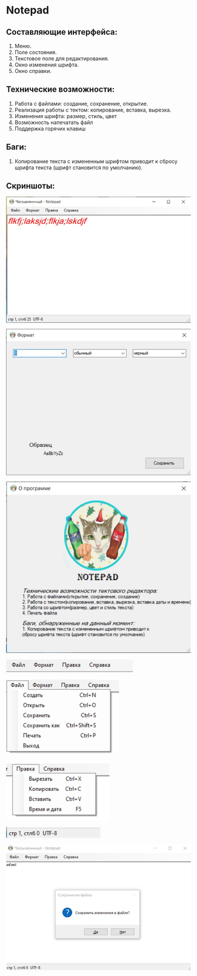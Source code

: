 # Notepad

## Составляющие интерфейса:
  1. Меню.
  2. Поле состояния.
  3. Текстовое поле для редактирования.
  4. Окно изменения шрифта.
  5. Окно справки.

## Технические возможности:
  1. Работа с файлами: создание, сохранение, открытие.
  2. Реализация работы с тектом: копирование, вставка, вырезка.
  3. Изменения шрифта: размер, стиль, цвет
  4. Возможность напечатать файл
  5. Поддержка горячих клавиш
  
## Баги:
  1. Копирование текста с измененным шрифтом приводит к сбросу шрифта текста (шрифт становится по умолчанию).
  
## Скриншоты:
  ![Example](Screenshots/Example.jpg)
  
  ![Font](Screenshots/Font.jpg)
  
  ![About](Screenshots/About.jpg)
  
  ![Menu](Screenshots/Menu.jpg)
  
  ![MenuFile](Screenshots/MenuFile.jpg)
  
  ![MenuChange](Screenshots/MenuChange.jpg)
  
  ![StatusBar](Screenshots/StatusBar.jpg)
  
  ![Saving](Screenshots/Saving.jpg)
